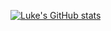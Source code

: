 [![Luke's GitHub stats](https://github-readme-stats.vercel.app/api?username=lukevella)](https://github.com/anuraghazra/github-readme-stats)
